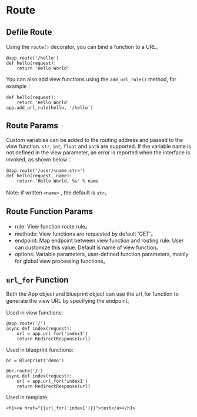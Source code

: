 # Route

## Defile Route
Using the `route()` decorator, you can bind a function to a URL。
```
@app.route('/hello')
def hello(request):
    return 'Hello World'
```
You can also add view functions using the `add_url_rule()` method, for example：
```
def hello(request):
    return 'Hello World'
app.add_url_rule(hello, '/hello')
```

## Route Params
Custom variables can be added to the routing address and passed to the view function. `str`, `int`, `float` and `path` are supported.
If the variable name is not defined in the view parameter, an error is reported when the interface is invoked, as shown below：
```
@app.route('/user/<name:str>')
def hello(request, name):
    return 'Hello World, %s' % name
```
Note: if written `<name>` , the default is `str`。

## Route Function Params
- rule: View function route rule。
- methods: View functions are requested by default 'GET'。
- endpoint: Map endpoint between view function and routing rule. User can customize this value. Default is name of view function。
- options: Variable parameters, user-defined function parameters, mainly for global view processing functions。

## `url_for` Function
Both the App object and blueprint object can use the url_for function to generate the view URL by specifying the endpoint。

Used in view functions:
```
@app.route('/')
async def index(request):
    url = app.url_for('index1')
    return RedirectResponse(url)
```

Used in blueprint functions:
```
br = Blueprint('demo')

@br.route('/')
async def index(request):
    url = app.url_for('index1')
    return RedirectResponse(url)
```

Used in template:
```
<h1><a href="{{url_for('index1')}}">test</a></h1>
```
